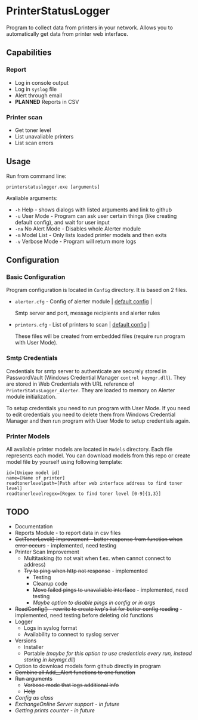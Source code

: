 # PrinterStatusLogger
Program to collect data from printers in your network.
Allows you to automatically get data from printer web interface.

## Capabilities
### Report
- Log in console output
- Log in `syslog` file
- Alert through email
- **PLANNED** Reports in CSV

### Printer scan
- Get toner level
- List unavaliable printers
- List scan errors

## Usage
Run from command line:

`printerstatuslogger.exe [arguments]`

Avaliable arguments:
- `-h` Help - shows dialogs with listed arguments and link to github
- `-u` User Mode - Program can ask user certain things (like creating default config), and wait for user input
- `-na` No Alert Mode - Disables whole Alerter module
- `-m` Model List - Only lists loaded printer models and then exits
- `-v` Verbose Mode - Program will return more logs

## Configuration

### Basic Configuration
Program configuration is located in `Config` directory.
It is based on 2 files.
- `alerter.cfg` - Config of alerter module | [default config](PrinterStatusLogger/Config/DefaultConfig/alerter.cfg.def) |

  Smtp server and port, message recipients and alerter rules 
- `printers.cfg` - List of printers to scan | [default config](PrinterStatusLogger/Config/DefaultConfig/printers.cfg.def) |

  These files will be created from embedded files (require run program with User Mode).

### Smtp Credentials
Credentials for smtp server to authenticate are securely stored in PasswordVault (Windows Credential Manager `control keymgr.dll`).
They are stored in Web Credentials with URL reference of `PrinterStatusLogger_Alerter`.
They are loaded to memory on Alerter module initialization.

To setup credentials you need to run program with User Mode.
If you need to edit credentials you need to delete them from Windows Credential Manager and then run program with User Mode to setup credentials again.

### Printer Models
All avaliable printer models are located in `Models` directory.
Each file represents each model.
You can download models from this repo or create model file by yourself using following template:
```
id=[Unique model id]
name=[Name of printer]
readtonerlevelpath=[Path after web interface address to find toner level]
readtonerlevelregex=[Regex to find toner level [0-9]{1,3}]
```

## TODO
- Documentation
- Reports Module - to report data in csv files
- ~~GetTonerLevel() Improvement - better response from function when error occurs~~ - implemented, need testing
- Printer Scan Improvement
  - Multitasking (to not wait when f.ex. when cannot connect to address)
  - ~~Try to ping when http not response~~ - implemented
    - Testing
    - Cleanup code
    - ~~Move failed pings to unavaliable interface~~ - implemented, need testing
    - *Maybe option to disable pings in config or in args*
- ~~ReadConfig() - rewrite to create kvp's list for better config reading~~ - implemented, need testing before deleting old functions
- Logger
  - Logs in syslog format
  - Availability to connect to syslog server
- Versions
  - Installer
  - Portable *(maybe for this option to use credentials every run, instead storing in keymgr.dll)*
- Option to download models form github directly in program
- ~~Combine all Add__Alert functions to one function~~
- ~~Run arguments~~
  - ~~Verbose mode that logs additional info~~
  - ~~Help~~
- *Config as class*
- *ExchangeOnline Server support - in future*
- *Getting prints counter - in future*
